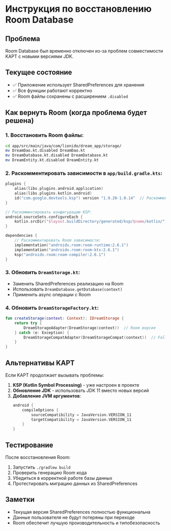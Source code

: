 # Инструкция по восстановлению Room Database

## Проблема
Room Database был временно отключен из-за проблем совместимости KAPT с новыми версиями JDK.

## Текущее состояние
- ✅ Приложение использует SharedPreferences для хранения
- ✅ Все функции работают корректно
- ✅ Room файлы сохранены с расширением `.disabled`

## Как вернуть Room (когда проблема будет решена)

### 1. Восстановить Room файлы:
```bash
cd app/src/main/java/com/lionido/dream_app/storage/
mv DreamDao.kt.disabled DreamDao.kt
mv DreamDatabase.kt.disabled DreamDatabase.kt
mv DreamEntity.kt.disabled DreamEntity.kt
```

### 2. Раскомментировать зависимости в `app/build.gradle.kts`:
```kotlin
plugins {
    alias(libs.plugins.android.application)
    alias(libs.plugins.kotlin.android)
    id("com.google.devtools.ksp") version "1.9.20-1.0.14"  // Раскомментировать
}

// Раскомментировать конфигурацию KSP:
android.sourceSets.configureEach {
    kotlin.srcDir("$layout.buildDirectory/generated/ksp/$name/kotlin/")
}

dependencies {
    // Раскомментировать Room зависимости:
    implementation("androidx.room:room-runtime:2.6.1")
    implementation("androidx.room:room-ktx:2.6.1")
    ksp("androidx.room:room-compiler:2.6.1")
}
```

### 3. Обновить `DreamStorage.kt`:
- Заменить SharedPreferences реализацию на Room
- Использовать `DreamDatabase.getDatabase(context)`
- Применить async операции с Room

### 4. Обновить `DreamStorageFactory.kt`:
```kotlin
fun createStorage(context: Context): IDreamStorage {
    return try {
        DreamStorageAdapter(DreamStorage(context))  // Room версия
    } catch (e: Exception) {
        DreamStorageCompatAdapter(DreamStorageCompat(context))  // Fallback
    }
}
```

## Альтернативы KAPT

Если KAPT продолжает вызывать проблемы:

1. **KSP (Kotlin Symbol Processing)** - уже настроен в проекте
2. **Обновление JDK** - использовать JDK 11 вместо новых версий
3. **Добавление JVM аргументов**:
   ```kotlin
   android {
       compileOptions {
           sourceCompatibility = JavaVersion.VERSION_11
           targetCompatibility = JavaVersion.VERSION_11
       }
   }
   ```

## Тестирование

После восстановления Room:
1. Запустить `./gradlew build`
2. Проверить генерацию Room кода
3. Убедиться в корректной работе базы данных
4. Протестировать миграцию данных из SharedPreferences

## Заметки

- Текущая версия SharedPreferences полностью функциональна
- Данные пользователя не будут потеряны при переходе
- Room обеспечит лучшую производительность и типобезопасность